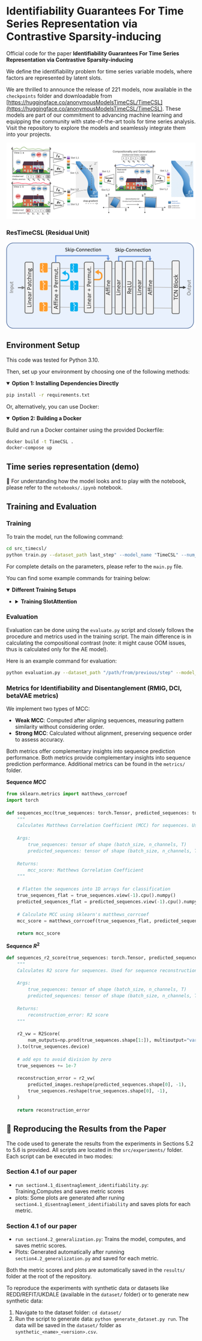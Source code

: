 
# Identifiability Guarantees For Time Series Representation via Contrastive Sparsity-inducing
Official code for the paper **Identifiability Guarantees For Time Series Representation via Contrastive Sparsity-inducing**

We define the identifiability problem for time series variable models, where factors are represented by latent slots.  

We are thrilled to announce the release of 221 models, now available in the `checkpoints` folder and downloadable from [https://huggingface.co/anonymousModelsTimeCSL/TimeCSL](https://huggingface.co/anonymousModelsTimeCSL/TimeCSL). These models are part of our commitment to advancing machine learning and equipping the community with state-of-the-art tools for time series analysis. Visit the repository to explore the models and seamlessly integrate them into your projects.

![Overview](imgs/fig1_v12.png)



### ResTimeCSL (Residual Unit)

![Overview](imgs/ResTimeCSL.png)


## Environment Setup
This code was tested for Python 3.10. 

Then, set up your environment by choosing one of the following methods:

<details open>
<summary><strong>Option 1: Installing Dependencies Directly</strong></summary>

```bash
pip install -r requirements.txt
```

</details>

Or, alternatively, you can use Docker:

<details open>
<summary><strong>Option 2: Building a Docker</strong></summary>

Build and run a Docker container using the provided Dockerfile:
```bash
docker build -t TimeCSL .
docker-compose up
```

</details>

## Time series representation (demo)

🔗 For understanding how the model looks and to play with the notebook, please refer to the `notebooks/.ipynb` notebook.

## Training and Evaluation

### Training
To train the model, run the following command:

```bash
cd src_timecsl/
python train.py --dataset_path last_step" --model_name "TimeCSL" --num_slots 2 --epochs 200 --use_invariance_loss True
```

For complete details on the parameters, please refer to the `main.py` file.

You can find some example commands for training below:

<details open>
<summary><strong>Different Training Setups</strong></summary>

- <details>
  <summary><strong>Training SlotAttention</strong></summary>

  Training vanilla TimeCSL with 5 slots (latent of size n=5 and d=16):
  ```bash
  python main.py --dataset_path "/path/from/previous/step" --model_name "TimeCSL" --num_slots 5 --use_generalization_loss False
  ```

  Training vanilla iVAE with 2 slots and consistency loss:
  ```bash
  python main.py --dataset_path "/path/from/previous/step" --model_name "iVAE" --num_slots 5 --use_generalization_loss True --consistency_ignite_epoch 150
  ```

  Training SlowVAE with 2 slots, fixed SoftMax and sampling:
  ```bash
  python main.py --dataset_path "/path/from/previous/step" --model_name "SlowVAE" --num_slots 5 --use_generalization_loss True --consistency_ignite_epoch 150 --softmax False --sampling False
  ```
</details>

</details>

### Evaluation

Evaluation can be done using the `evaluate.py` script and closely follows the procedure and metrics used in the training script. The main difference is in calculating the compositional contrast (note: it might cause OOM issues, thus is calculated only for the AE model).

Here is an example command for evaluation:
```bash
python evaluation.py --dataset_path "/path/from/previous/step" --model_path "checkpoints/SlotMLPAdditive.pt" --model_name "TimeCSL" --n_slot_latents 5
```

### Metrics for Identifiability and Disentanglement (RMIG, DCI, betaVAE metrics) 

We implement two types of MCC:

- **Weak MCC**: Computed after aligning sequences, measuring pattern similarity without considering order.
- **Strong MCC**: Calculated without alignment, preserving sequence order to assess accuracy.

Both metrics offer complementary insights into sequence prediction performance. Both metrics provide complementary insights into sequence prediction performance. Additional metrics can be found in the `metrics/` folder.

**Sequence $MCC$**

```python
from sklearn.metrics import matthews_corrcoef
import torch

def sequences_mcc(true_sequences: torch.Tensor, predicted_sequences: torch.Tensor) -> float:
    """
    Calculates Matthews Correlation Coefficient (MCC) for sequences. Used for sequence classification evaluation.

    Args:
        true_sequences: tensor of shape (batch_size, n_channels, T)
        predicted_sequences: tensor of shape (batch_size, n_channels, T)

    Returns:
        mcc_score: Matthews Correlation Coefficient
    """

    # Flatten the sequences into 1D arrays for classification
    true_sequences_flat = true_sequences.view(-1).cpu().numpy()
    predicted_sequences_flat = predicted_sequences.view(-1).cpu().numpy()

    # Calculate MCC using sklearn's matthews_corrcoef
    mcc_score = matthews_corrcoef(true_sequences_flat, predicted_sequences_flat)

    return mcc_score

```

**Sequence $R^2$**

```python
def sequences_r2_score(true_sequences: torch.Tensor, predicted_sequences: torch.Tensor) -> float:
    """
    Calculates R2 score for sequences. Used for sequence reconstruction evaluation.

    Args:
        true_sequences: tensor of shape (batch_size, n_channels, T)
        predicted_sequences: tensor of shape (batch_size, n_channels, T)

    Returns:
        reconstruction_error: R2 score
    """

    r2_vw = R2Score(
        num_outputs=np.prod(true_sequences.shape[1:]), multioutput="variance_weighted"
    ).to(true_sequences.device)

    # add eps to avoid division by zero
    true_sequences += 1e-7

    reconstruction_error = r2_vw(
        predicted_images.reshape(predicted_sequences.shape[0], -1),
        true_sequences.reshape(true_sequences.shape[0], -1),
    )

    return reconstruction_error
```


## 📢 Reproducing the Results from the Paper

The code used to generate the results from the experiments in Sections 5.2 to 5.6 is provided. All scripts are located in the `src/experiments/` folder. Each script can be executed in two modes:
### Section 4.1 of our paper
- `run section4.1_disentnaglement_identifiability.py`: Training,Computes and saves metric scores
- plots: Some plots are generated after runing ``section4.1_disentnaglement_identifiability`` and saves plots for each metric.

### Section 4.1 of our paper
- `run section4.2_generalization.py`: Trains the model, computes, and saves metric scores.
- Plots: Generated automatically after running `section4.2_generalization.py` and saved for each metric.

Both the metric scores and plots are automatically saved in the `results/` folder at the root of the repository.

To reproduce the experiments with synthetic data or datasets like REDD/REFIT/UKDALE (available in the `dataset/` folder) or to generate new synthetic data: 
1. Navigate to the dataset folder: `cd dataset/`
2. Run the script to generate data: `python generate_dataset.py run`. The data will be saved in the `dataset/` folder as `synthetic_<name>_<version>.csv`.

